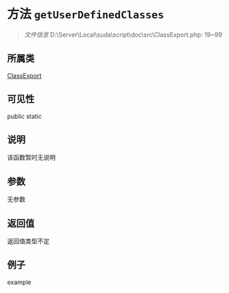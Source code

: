 # 方法 `getUserDefinedClasses`



> *文件信息* D:\Server\Local\suda\script\doc\src\ClassExport.php: 19~99

## 所属类 

[ClassExport](../ClassExport.md)

## 可见性

 public static

## 说明

该函数暂时无说明


## 参数


无参数


## 返回值

返回值类型不定


## 例子

example